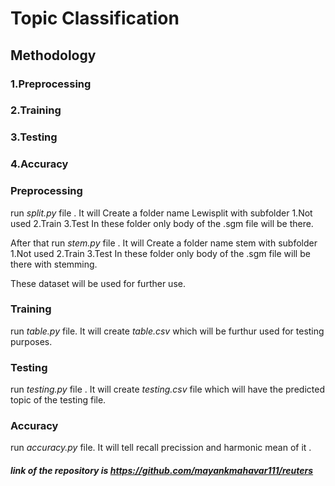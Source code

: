 # Topic Classification

## Methodology 
### 1.Preprocessing
### 2.Training
### 3.Testing
### 4.Accuracy

### Preprocessing
run _split.py_ file . It will Create a folder name Lewisplit with 
 subfolder
 1.Not used
 2.Train
 3.Test
 In these folder only body of the .sgm file will be there.
 
 After that run _stem.py_ file . It will Create a folder name stem with subfolder
 1.Not used
 2.Train
 3.Test
 In these folder only body of the .sgm file will be there with stemming.
 
 These dataset will be used for further use.
 
### Training
run _table.py_  file. It will create _table.csv_ which will be furthur 
used for testing purposes.

### Testing
run _testing.py_ file . It will create _testing.csv_ file which will have the 
predicted topic of the testing file.

### Accuracy
run _accuracy.py_ file. It will tell recall precission and harmonic mean of it .



##### link of the repository is _https://github.com/mayankmahavar111/reuters_
